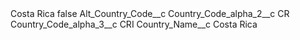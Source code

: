 <?xml version="1.0" encoding="UTF-8"?>
<CustomMetadata xmlns="http://soap.sforce.com/2006/04/metadata" xmlns:xsi="http://www.w3.org/2001/XMLSchema-instance" xmlns:xsd="http://www.w3.org/2001/XMLSchema">
    <label>Costa Rica</label>
    <protected>false</protected>
    <values>
        <field>Alt_Country_Code__c</field>
        <value xsi:nil="true"/>
    </values>
    <values>
        <field>Country_Code_alpha_2__c</field>
        <value xsi:type="xsd:string">CR</value>
    </values>
    <values>
        <field>Country_Code_alpha_3__c</field>
        <value xsi:type="xsd:string">CRI</value>
    </values>
    <values>
        <field>Country_Name__c</field>
        <value xsi:type="xsd:string">Costa Rica</value>
    </values>
</CustomMetadata>
